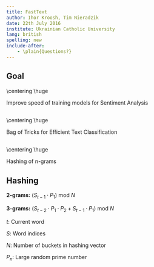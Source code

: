 ```yaml
---
title: FastText
author: Ihor Kroosh, Tim Nieradzik
date: 22th July 2016
institute: Ukrainian Catholic University
lang: british
spelling: new
include-after:
    - \plain{Questions?}
---
```


## Goal
\centering
\huge

Improve speed of training models for Sentiment Analysis

##
\centering
\huge

Bag of Tricks for Efficient Text Classification

##
\centering
\huge

Hashing of n-grams

## Hashing
**2-grams:** $(S_{t - 1} \cdot P_1)\ \text{mod}\ N$

**3-grams:** $(S_{t - 2} \cdot P_1 \cdot P_2 + S_{t - 1} \cdot P_1)\ \text{mod}\ N$

$t$: Current word

$S$: Word indices

$N$: Number of buckets in hashing vector

$P_n$: Large random prime number
